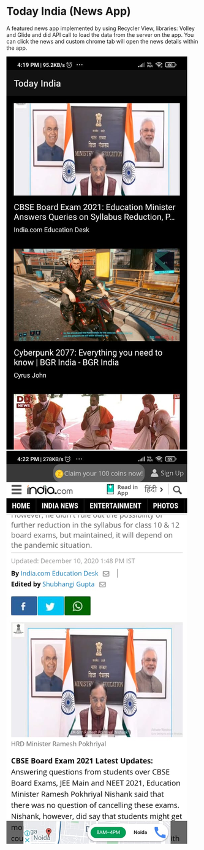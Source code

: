 # Today India (News App)
A featured news app implemented by using Recycler View, libraries: Volley and Glide and did API call to load the data from the server on the app.
You can click the news and custom chrome tab will open the news details within the app. 

![](https://github.com/kartik0406/Today-India-News-App-/blob/main/img1.jpeg)
![](https://github.com/kartik0406/Today-India-News-App-/blob/main/img2.jpeg)

